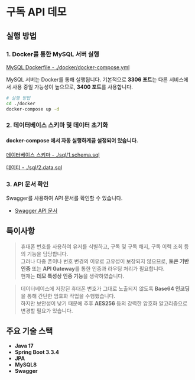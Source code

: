 # 구독 API 데모 

## 실행 방법

### 1. Docker를 통한 MySQL 서버 실행
[MySQL Dockerfile - ./docker/docker-compose.yml](https://github.com/whsanha55/subscription_demo/blob/main/docker/docker-compose.yml)

MySQL 서버는 Docker를 통해 실행됩니다. 기본적으로 **3306 포트**는 다른 서비스에서 사용 중일 가능성이 높으므로, **3400 포트**를 사용합니다.

```bash
# 실행 방법
cd ./docker
docker-compose up -d
```

### 2. 데이터베이스 스키마 및 데이터 초기화
#### docker-compose 에서 자동 실행하게끔 설정되어 있습니다.
[데이터베이스 스키마 - ./sql/1.schema.sql](https://github.com/whsanha55/subscription_demo/blob/main/sql/1.schema.sql)

[데이터 - ./sql/2.data.sql](https://github.com/whsanha55/subscription_demo/blob/main/sql/2.data.sql)

### 3. API 문서 확인
Swagger를 사용하여 API 문서를 확인할 수 있습니다.
- [Swagger API 문서](http://localhost:8080/swagger-ui/index.html)


## 특이사항
 
> 휴대폰 번호를 사용하여 유저를 식별하고, 구독 및 구독 해지, 구독 이력 조회 등의 기능을 담당합니다. <br>
> 그러나 다중 폰이나 번호 변경의 이유로 고유성이 보장되지 않으므로, **토큰 기반 인증** 또는 **API Gateway**를 통한 인증과 라우팅 처리가 필요합니다. <br> 
> 현재는 **데모 특성상 인증 기능**을 생략하였습니다.

> 데이터베이스에 저장된 휴대폰 번호가 그대로 노출되지 않도록 **Base64 인코딩**을 통해 간단한 암호화 작업을 수행했습니다. <br> 
> 하지만 보안성이 낮기 때문에 추후 **AES256** 등의 강력한 암호화 알고리즘으로 변경할 필요가 있습니다. 

## 주요 기술 스택
- **Java 17**
- **Spring Boot 3.3.4**
- **JPA**
- **MySQL8**
- **Swagger**

